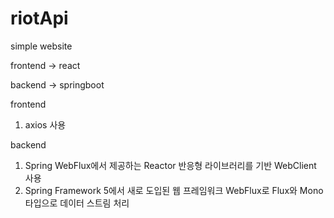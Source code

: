 # riotApi
simple website

frontend -> react

backend -> springboot

frontend 
1. axios 사용
   

backend
1. Spring WebFlux에서 제공하는 Reactor 반응형 라이브러리를 기반 WebClient 사용
2. Spring Framework 5에서 새로 도입된 웹 프레임워크 WebFlux로 Flux와 Mono 타입으로 데이터 스트림 처리
